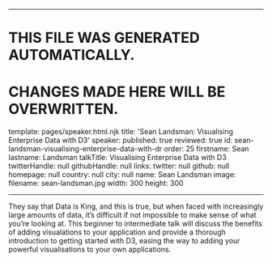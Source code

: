 ----

# THIS FILE WAS GENERATED AUTOMATICALLY.
# CHANGES MADE HERE WILL BE OVERWRITTEN.

template: pages/speaker.html.njk
title: 'Sean Landsman: Visualising Enterprise Data with D3'
speaker:
  published: true
  reviewed: true
  id: sean-landsman-visualising-enterprise-data-with-dr
  order: 25
  firstname: Sean
  lastname: Landsman
  talkTitle: Visualising Enterprise Data with D3
  twitterHandle: null
  githubHandle: null
  links:
    twitter: null
    github: null
    homepage: null
  country: null
  city: null
  name: Sean Landsman
  image:
    filename: sean-landsman.jpg
    width: 300
    height: 300

----

They say that Data is King, and this is true, but when faced with increasingly
large amounts of data, it’s difficult if not impossible to make sense of what
you’re looking at. This beginner to intermediate talk will discuss the benefits
of adding visualations to your application and provide a thorough introduction
to getting started with D3, easing the way to adding your powerful
visualisations to your own applications.